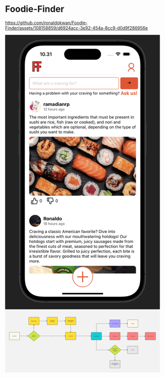 # Foodie-Finder

https://github.com/ronaldokwan/Foodie-Finder/assets/108158859/d6924acc-3e92-454a-8cc9-d0d9f286956e

![Home Page](./Screenshots/Home%20Page.png)
![Flow Chart](./Flowchart.jpg)
